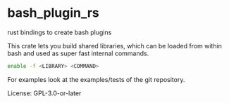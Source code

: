 # bash_plugin_rs

rust bindings to create bash plugins

This crate lets you build shared libraries, which can be
loaded from within bash and used as super fast internal commands.

```bash
enable -f <LIBRARY> <COMMAND>
```

For examples look at the examples/tests of the git repository.

License: GPL-3.0-or-later
